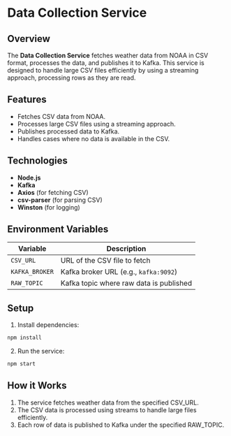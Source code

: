 # Data Collection Service

## Overview

The **Data Collection Service** fetches weather data from NOAA in CSV format, processes the data, and publishes it to Kafka. This service is designed to handle large CSV files efficiently by using a streaming approach, processing rows as they are read.

## Features

- Fetches CSV data from NOAA.
- Processes large CSV files using a streaming approach.
- Publishes processed data to Kafka.
- Handles cases where no data is available in the CSV.

## Technologies

- **Node.js**
- **Kafka**
- **Axios** (for fetching CSV)
- **csv-parser** (for parsing CSV)
- **Winston** (for logging)

## Environment Variables

| Variable       | Description                              |
| -------------- | ---------------------------------------- |
| `CSV_URL`      | URL of the CSV file to fetch             |
| `KAFKA_BROKER` | Kafka broker URL (e.g., `kafka:9092`) |
| `RAW_TOPIC`    | Kafka topic where raw data is published  |

## Setup

1. Install dependencies:

  ```bash
  npm install
  ```

2. Run the service:
  ```bash
  npm start
  ```
## How it Works
1. The service fetches weather data from the specified CSV_URL.
2. The CSV data is processed using streams to handle large files efficiently.
3. Each row of data is published to Kafka under the specified RAW_TOPIC.
